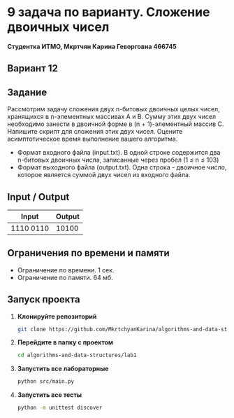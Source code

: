 # 9 задача по варианту. Сложение двоичных чисел
**Студентка ИТМО,  Мкртчян Карина Геворговна  466745**  

## Вариант 12

## Задание
Рассмотрим задачу сложения двух n-битовых двоичных целых чисел, хранящихся в n-элементных массивах A и B. Сумму этих двух чисел необходимо
занести в двоичной форме в (n + 1)-элементный массив C. Напишите скрипт для
сложения этих двух чисел. Оцените асимптотическое время выполнение вашего алгоритма.
- Формат входного файла (input.txt). В одной строке содержится два n-битовых двоичных числа, записанные через пробел (1 ≤ n ≤ 103)
- Формат выходного файла (output.txt). Одна строка - двоичное число,
которое является суммой двух чисел из входного файла.

## Input / Output 

| Input     | Output |
|-----------|--------|
| 1110 0110 | 10100  |


## Ограничения по времени и памяти

- Ограничение по времени. 1 сек.
- Ограничение по памяти. 64 мб.


## Запуск проекта
1. **Клонируйте репозиторий**
   ```bash
   git clone https://github.com/MkrtchyanKarina/algorithms-and-data-structures.git
   ```
2. **Перейдите в папку с проектом**
   ```bash
   cd algorithms-and-data-structures/lab1
   ```
3. **Запустить все лабораторные**
    ```bash
   python src/main.py
   ```
4. **Запустить все тесты**
    ```bash
   python -m unittest discover
   ```